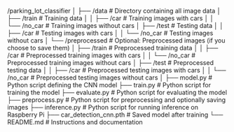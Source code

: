/parking_lot_classifier
│
├── /data                      # Directory containing all image data
│   ├── /train                 # Training data
│   │   ├── /car               # Training images with cars
│   │   └── /no_car            # Training images without cars
│   ├── /test                  # Testing data
│   │   ├── /car               # Testing images with cars
│   │   └── /no_car            # Testing images without cars
│   └── /preprocessed          # Optional: Preprocessed images (if you choose to save them)
│       ├── /train             # Preprocessed training data
│       │   ├── /car           # Preprocessed training images with cars
│       │   └── /no_car        # Preprocessed training images without cars
│       ├── /test              # Preprocessed testing data
│       │   ├── /car           # Preprocessed testing images with cars
│       │   └── /no_car        # Preprocessed testing images without cars
│
├── model.py                   # Python script defining the CNN model
├── train.py                   # Python script for training the model
├── evaluate.py                # Python script for evaluating the model
├── preprocess.py              # Python script for preprocessing and optionally saving images
├── inference.py               # Python script for running inference on Raspberry Pi
├── car_detection_cnn.pth      # Saved model after training
└── README.md                  # Instructions and documentation